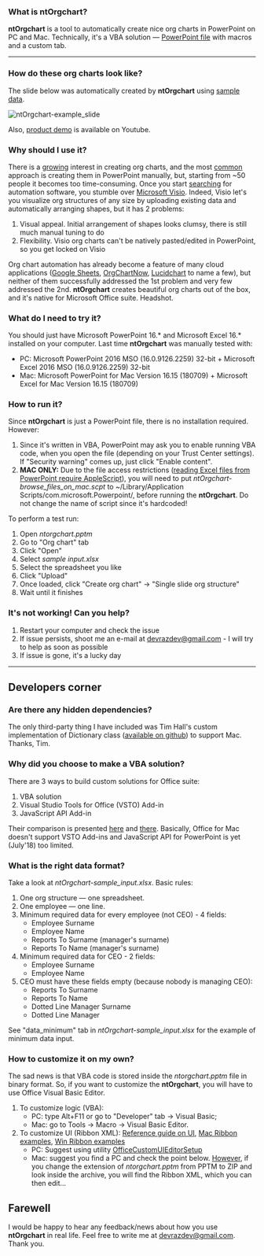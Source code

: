 ### What is ntOrgchart? ###
**ntOrgchart** is a tool to automatically create nice org charts in PowerPoint on PC and Mac. Technically, it's a VBA solution — [PowerPoint file] with macros and a custom tab.

---

### How do these org charts look like? ###

The slide below was automatically created by **ntOrgchart** using [sample data].

![ntOrgchart-example_slide](https://github.com/devrazdev/ntOrgchart/blob/master/misc/screenshot.jpg?raw=true)

Also, [product demo] is available on Youtube. 

### Why should I use it? ###
There is a [growing] interest in creating org charts, and the most [common] approach is creating them in PowerPoint manually, but, starting from ~50 people it becomes too time-consuming. Once you start [searching] for automation software, you stumble over [Microsoft Visio]. Indeed, Visio let's you visualize org structures of any size by uploading existing data and automatically arranging shapes, but it has 2 problems:

1. Visual appeal. Initial arrangement of shapes looks clumsy, there is still much manual tuning to do
2. Flexibility. Visio org charts can't be natively pasted/edited in PowerPoint, so you get locked on Visio

Org chart automation has already become a feature of many cloud applications ([Google Sheets], [OrgChartNow], [Lucidchart] to name a few), but neither of them successfully addressed the 1st problem and very few addressed the 2nd. **ntOrgchart** creates beautiful org charts out of the box, and it's native for Microsoft Office suite. Headshot.

### What do I need to try it? ###
You should just have Microsoft PowerPoint 16.* and Microsoft Excel 16.* installed on your computer. Last time **ntOrgchart** was manually tested with:
- PC: Microsoft PowerPoint 2016 MSO (16.0.9126.2259) 32-bit + Microsoft Excel 2016 MSO (16.0.9126.2259) 32-bit
- Mac: Microsoft PowerPoint for Mac Version 16.15 (180709) + Microsoft Excel for Mac Version 16.15 (180709)

### How to run it? ###
Since **ntOrgchart** is just a PowerPoint file, there is no installation required. However:

1. Since it's written in VBA, PowerPoint may ask you to enable running VBA code, when you open the file (depending on your Trust Center settings). If "Security warning" comes up, just click "Enable content".
2. **MAC ONLY:** Due to the file access restrictions  ([reading Excel files from PowerPoint require AppleScript]), you will need to put *ntOrgchart-browse_files_on_mac.scpt* to ~/Library/Application Scripts/com.microsoft.Powerpoint/, before running the **ntOrgchart**. Do not change the name of script since it's hardcoded!

To perform a test run:
1. Open *ntorgchart.pptm*
2. Go to "Org chart" tab
3. Click "Open"
4. Select *sample input.xlsx*
5. Select the spreadsheet you like
6. Click "Upload"
7. Once loaded, click "Create org chart" -> "Single slide org structure"
8. Wait until it finishes

### It's not working! Can you help? ###
1. Restart your computer and check the issue
2. If issue persists, shoot me an e-mail at devrazdev@gmail.com - I will try to help as soon as possible
3. If issue is gone, it's a lucky day

---

## Developers corner ##

### Are there any hidden dependencies? ###
The only third-party thing I have included was Tim Hall's custom implementation of Dictionary class ([available on github]) to support Mac. Thanks, Tim.

### Why did you choose to make a VBA solution? ###
There are 3 ways to build custom solutions for Office suite:
1. VBA solution
2. Visual Studio Tools for Office (VSTO) Add-in
3. JavaScript API Add-in

Their comparison is presented [here] and [there]. Basically, Office for Mac doesn't support VSTO Add-ins and JavaScript API for PowerPoint is yet (July'18) too limited.

### What is the right data format? ###
Take a look at *ntOrgchart-sample_input.xlsx*. Basic rules:
1. One org structure — one spreadsheet.
2. One employee — one line.
3. Minimum required data for every employee (not CEO) - 4 fields:
    - Employee Surname
    - Employee Name
    - Reports To Surname (manager's surname)
    - Reports To Name (manager's surname)
4. Minimum required data for CEO - 2 fields:
    - Employee Surname
    - Employee Name
5. CEO must have these fields empty (because nobody is managing CEO):
    - Reports To Surname
    - Reports To Name
    - Dotted Line Manager Surname
    - Dotted Line Manager

See "data_minimum" tab in *ntOrgchart-sample_input.xlsx* for the example of minimum data input.

### How to customize it on my own? ###
The sad news is that VBA code is stored inside the *ntorgchart.pptm* file in binary format. So, if you want to customize the **ntOrgchart**, you will have to use Office Visual Basic Editor.

1. To customize logic (VBA):
    - PC: type Alt+F11 or go to "Developer" tab -> Visual Basic;
    - Mac: go to Tools -> Macro -> Visual Basic Editor.
2. To customize UI (Ribbon XML):
[Reference guide on UI], [Mac Ribbon examples], [Win Ribbon examples]
    - PC: Suggest using utility [OfficeCustomUIEditorSetup] 
    - Mac: suggest you find a PC and check the point below. [However], if you change the extension of *ntorgchart.pptm* from PPTM to ZIP and look inside the archive, you will find the Ribbon XML, which you can then edit...

## Farewell ##
I would be happy to hear any feedback/news about how you use **ntOrgchart** in real life. Feel free to write me at devrazdev@gmail.com. Thank you.

[PowerPoint file]: <https://github.com/devrazdev/ntOrgchart/raw/master/ntOrgchart.pptm>
[sample data]: <https://github.com/devrazdev/ntOrgchart/raw/master/misc/sample%20input.xlsx>
[product demo]: <https://www.youtube.com/watch?v=Do3c5ff7b1c>

[growing]: <https://trends.google.com/trends/explore?q=create%20org%20chart&date=all>
[common]: <https://www.youtube.com/results?search_query=create+org+chart>
[searching]: <https://support.office.com/en-us/article/create-an-org-chart-in-office-9419815f-0d7f-4d8b-8220-822036b1fe2b>

[Microsoft Visio]: <https://products.office.com/en-us/visio/flowchart-software>
[Google Sheets]: <https://www.bettercloud.com/monitor/the-academy/create-an-org-structure-chart-in-google-sheets/>
[OrgChartNow]: <https://www.orgchartpro.com/products/orgchart-now-2/>
[Lucidchart]: <https://www.lucidchart.com/pages/how-to-make-an-org-chart>

[reading Excel files from PowerPoint require AppleScript]: <https://developer.microsoft.com/en-us/office/blogs/VBA-improvements-in-Office-2016/>

[OfficeCustomUIEditorSetup]: http://openxmldeveloper.org/blog/b/openxmldeveloper/archive/2006/05/26/customuieditor.aspx
[available on github]: <https://github.com/VBA-tools/VBA-Dictionary>

[think-cell]: <https://www.think-cell.com/en/>

[here]: <https://docs.microsoft.com/en-us/visualstudio/vsto/vba-and-office-solutions-in-visual-studio-compared>
[there]: <https://docs.microsoft.com/en-us/office/dev/add-ins/overview/office-add-ins#StartBuildingApps_TypesofApps>

[Reference guide on UI]: <https://msdn.microsoft.com/en-us/library/dd926139(v=office.12).aspx>
[Mac Ribbon examples]: <https://www.rondebruin.nl/mac/macfiles/MacRibbonExamples.dmg>
[Win Ribbon examples]: <https://www.rondebruin.nl/win/winfiles/RibbonExampleFiles.zip>

[However]: <https://support.office.com/en-us/article/extract-files-or-objects-from-a-powerpoint-file-85511e6f-9e76-41ad-8424-eab8a5bbc517>
